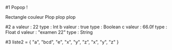 #1
                    Popop !







Rectangle couleur    Plop plop plop

#2 
a valeur : 22 type : Int 
b valeur : true type : Boolean
c valeur : 66.0f type : Float
d valeur : "examen 22" type : String

#3
liste2 = { "a", "bcd", "e", "x", "y", "z", "x", "y", "z" }